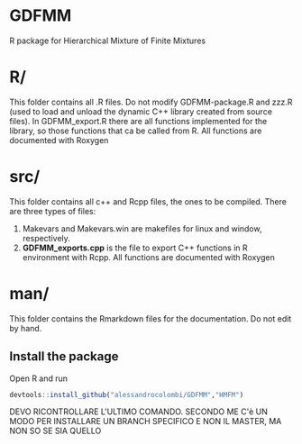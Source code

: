 # GDFMM
R package for Hierarchical Mixture of Finite Mixtures

# R/
This folder contains all .R files. Do not modify GDFMM-package.R and zzz.R (used to load and unload the dynamic C++ library created from source files). In GDFMM_export.R there are all functions implemented for the library, so those functions that ca be called from R. All functions are documented with Roxygen 

# src/
This folder contains all c++ and Rcpp files, the ones to be compiled. There are three types of files:
1. Makevars and Makevars.win are makefiles for linux and window, respectively.
2. **GDFMM_exports.cpp** is the file to export C++ functions in R environment with Rcpp. All functions are documented with Roxygen

# man/
This folder contains the Rmarkdown files for the documentation. Do not edit by hand.

## Install the package
Open R and run
```R
devtools::install_github("alessandrocolombi/GDFMM","HMFM") 
```
DEVO RICONTROLLARE L'ULTIMO COMANDO. SECONDO ME C'è UN MODO PER INSTALLARE UN BRANCH SPECIFICO E NON IL MASTER, MA NON SO SE SIA QUELLO






